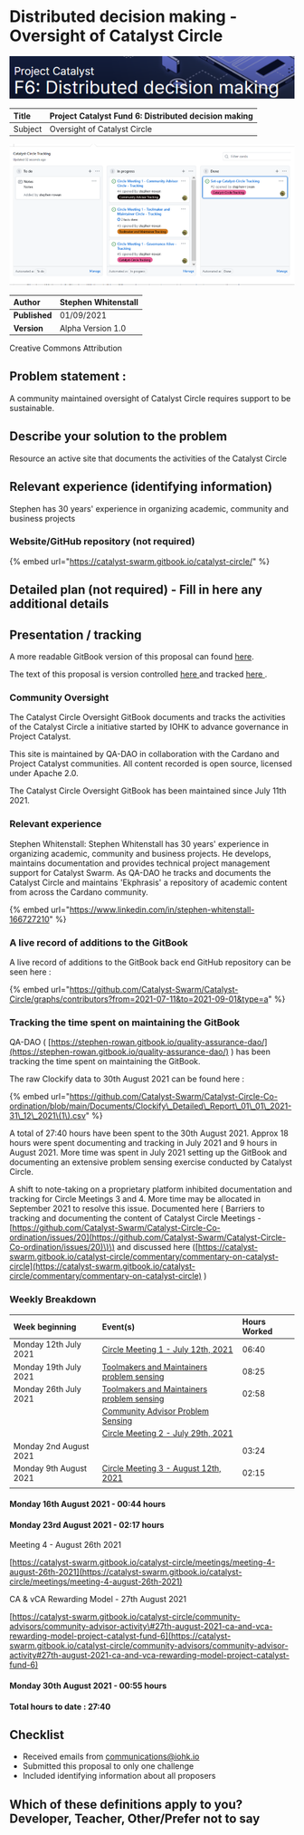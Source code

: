 # Distributed decision making - Oversight of Catalyst Circle

![](../.gitbook/assets/2021-08-30-2-.png)

| Title | Project Catalyst Fund 6: Distributed decision making |
| :--- | :--- |
| Subject | Oversight of Catalyst Circle |

![Catalyst Circle Tracking - Project Board](../.gitbook/assets/0%20%282%29.png)

| **Author** | Stephen Whitenstall |
| :--- | :--- |
| **Published** | 01/09/2021 |
| **Version** | Alpha Version 1.0 |

Creative Commons Attribution

## Problem statement :

A community maintained oversight of Catalyst Circle requires support to be sustainable.

## Describe your solution to the problem

Resource an active site that documents the activities of the Catalyst Circle

## Relevant experience \(identifying information\)

Stephen has 30 years' experience in organizing academic, community and business projects 

### Website/GitHub repository \(not required\)

{% embed url="https://catalyst-swarm.gitbook.io/catalyst-circle/" %}

## Detailed plan \(not required\) - Fill in here any additional details

## **Presentation / tracking**

A more readable GitBook version of this proposal can found [here](https://stephen-rowan.gitbook.io/quality-assurance-dao/fund-6-proposals/distributed-decision-making-oversight-of-catalyst-circle). 

The text of this proposal is version controlled [here ](https://github.com/Quality-Assurance-DAO/F6-Distributed-decision-making-Oversight-of-Catalyst-Circle/blob/main/Proposal/F6-Distributed-decision-making-Oversight-of-Catalyst-Circle.md)and tracked [here ](https://github.com/Quality-Assurance-DAO/F6-Distributed-decision-making-Oversight-of-Catalyst-Circle/projects/1).

### Community Oversight

The Catalyst Circle Oversight GitBook documents and tracks the activities of the Catalyst Circle a initiative started by IOHK to advance governance in Project Catalyst.

This site is maintained by QA-DAO in collaboration with the Cardano and Project Catalyst communities. All content recorded is open source, licensed under Apache 2.0.

The Catalyst Circle Oversight GitBook has been maintained since July 11th 2021.

### Relevant experience

Stephen Whitenstall: Stephen Whitenstall has 30 years' experience in organizing academic, community and business projects. He develops, maintains documentation and provides technical project management support for Catalyst Swarm. As QA-DAO he tracks and documents the Catalyst Circle and maintains 'Ekphrasis' a repository of academic content from across the Cardano community. 

{% embed url="https://www.linkedin.com/in/stephen-whitenstall-166727210" %}

### A live record of additions to the GitBook

A live record of additions to the GitBook back end GitHub repository can be seen here :  

{% embed url="https://github.com/Catalyst-Swarm/Catalyst-Circle/graphs/contributors?from=2021-07-11&to=2021-09-01&type=a" %}

### Tracking the time spent on maintaining the GitBook

QA-DAO \( [https://stephen-rowan.gitbook.io/quality-assurance-dao/](https://stephen-rowan.gitbook.io/quality-assurance-dao/) \) has been tracking the time spent on maintaining the GitBook. 

The raw Clockify data to 30th August 2021 can be found here : 

{% embed url="https://github.com/Catalyst-Swarm/Catalyst-Circle-Co-ordination/blob/main/Documents/Clockify\_Detailed\_Report\_01\_01\_2021-31\_12\_2021\(1\).csv" %}

A total of 27:40 hours have been spent to the 30th August 2021. Approx 18 hours were spent documenting and tracking in July 2021 and 9 hours in August 2021. More time was spent in July 2021 setting up the GitBook and documenting an extensive problem sensing exercise conducted by Catalyst Circle.

A shift to note-taking on a proprietary platform inhibited documentation and tracking for Circle Meetings 3 and 4. More time may be allocated in September 2021 to resolve this issue. Documented here \( Barriers to tracking and documenting the content of Catalyst Circle Meetings - [https://github.com/Catalyst-Swarm/Catalyst-Circle-Co-ordination/issues/20](https://github.com/Catalyst-Swarm/Catalyst-Circle-Co-ordination/issues/20)\)\) and discussed here \([https://catalyst-swarm.gitbook.io/catalyst-circle/commentary/commentary-on-catalyst-circle](https://catalyst-swarm.gitbook.io/catalyst-circle/commentary/commentary-on-catalyst-circle) \)

### Weekly Breakdown

| Week beginning | Event\(s\) | Hours Worked |
| :--- | :--- | :--- |
| Monday 12th July 2021 | [Circle Meeting 1 - July 12th, 2021](https://catalyst-swarm.gitbook.io/catalyst-circle/meetings/meeting-1-july-12th-2021) | 06:40 |
| Monday 19th July 2021 | [Toolmakers and Maintainers problem sensing](https://catalyst-swarm.gitbook.io/catalyst-circle/toolmakers-and-maintainers/activity#t-and-m-problem-sensing-1) | 08:25 |
| Monday 26th July 2021 | [Toolmakers and Maintainers problem sensing](https://catalyst-swarm.gitbook.io/catalyst-circle/toolmakers-and-maintainers/activity#t-and-m-problem-sensing-4) | 02:58 |
|  | [Community Advisor Problem Sensing](https://catalyst-swarm.gitbook.io/catalyst-circle/community-advisors/community-advisor-activity) |  |
|  | [Circle Meeting 2 - July 29th, 2021](https://catalyst-swarm.gitbook.io/catalyst-circle/meetings/meeting-2-july-29th-2021) |  |
| Monday 2nd August 2021 |  | 03:24 |
| Monday 9th August 2021 | [Circle Meeting 3 - August 12th, 2021](https://catalyst-swarm.gitbook.io/catalyst-circle/meetings/meeting-3-august-12th-2021) | 02:15 |
|  |  |  |

#### 

#### Monday 16th August 2021 - 00:44 hours

#### Monday 23rd August 2021 - 02:17 hours

Meeting 4 - August 26th 2021

[https://catalyst-swarm.gitbook.io/catalyst-circle/meetings/meeting-4-august-26th-2021](https://catalyst-swarm.gitbook.io/catalyst-circle/meetings/meeting-4-august-26th-2021)

CA & vCA Rewarding Model - 27th August 2021

[https://catalyst-swarm.gitbook.io/catalyst-circle/community-advisors/community-advisor-activity\#27th-august-2021-ca-and-vca-rewarding-model-project-catalyst-fund-6](https://catalyst-swarm.gitbook.io/catalyst-circle/community-advisors/community-advisor-activity#27th-august-2021-ca-and-vca-rewarding-model-project-catalyst-fund-6)

#### Monday 30th August 2021 - 00:55 hours

#### Total hours to date : 27:40

## Checklist

* Received emails from [communications@iohk.io](mailto:communications@iohk.io)
* Submitted this proposal to only one challenge
* Included identifying information about all proposers

## Which of these definitions apply to you? Developer, Teacher, Other/Prefer not to say


